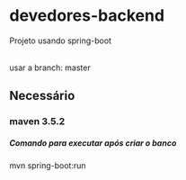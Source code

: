 # devedores-backend<br />
<p>Projeto usando spring-boot</p><br />
usar a branch: master

## Necessário

### maven 3.5.2<br/>
##### Comando para executar após criar o banco
mvn spring-boot:run

